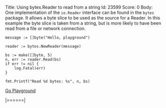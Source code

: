 Title: Using bytes.Reader to read from a string
Id: 23599
Score: 0
Body:
One implementation of the `io.Reader` interface can be found in the `bytes` package. It allows a byte slice to be used as the source for a Reader. In this example the byte slice is taken from a string, but is more likely to have been read from a file or network connection.
~~~
message := []byte("Hello, playground")

reader := bytes.NewReader(message)

bs := make([]byte, 5)
n, err := reader.Read(bs)
if err != nil {
    log.Fatal(err)
}

fmt.Printf("Read %d bytes: %s", n, bs)
~~~

[Go Playground][1]

  [1]: https://play.golang.org/p/cRSRKwKcXr
|======|
